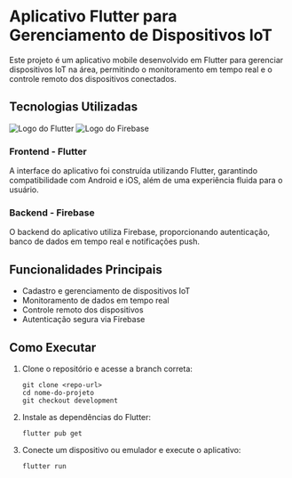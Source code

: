 # Aplicativo Flutter para Gerenciamento de Dispositivos IoT

Este projeto é um aplicativo mobile desenvolvido em Flutter para gerenciar dispositivos IoT na área, permitindo o monitoramento em tempo real e o controle remoto dos dispositivos conectados.

## Tecnologias Utilizadas

![Logo do Flutter](https://raw.githubusercontent.com/flutter/website/master/src/_assets/image/flutter-logomark-320px.png) ![Logo do Firebase](https://jafapps.com.br/wp-content/uploads/2019/01/jafapps_.png)

### Frontend - Flutter

A interface do aplicativo foi construída utilizando Flutter, garantindo compatibilidade com Android e iOS, além de uma experiência fluida para o usuário.

### Backend - Firebase

O backend do aplicativo utiliza Firebase, proporcionando autenticação, banco de dados em tempo real e notificações push.

## Funcionalidades Principais

- Cadastro e gerenciamento de dispositivos IoT
- Monitoramento de dados em tempo real
- Controle remoto dos dispositivos
- Autenticação segura via Firebase

## Como Executar
1. Clone o repositório e acesse a branch correta:

    ```
    git clone <repo-url>
    cd nome-do-projeto
    git checkout development
    ```

2. Instale as dependências do Flutter:

    `flutter pub get`

3. Conecte um dispositivo ou emulador e execute o aplicativo:

    `flutter run`
